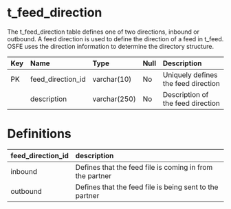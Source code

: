 # t\_feed\_direction #

The t\_feed\_direction table defines one of two directions, inbound or outbound.  A feed direction is used to define the direction of a feed in t\_feed. OSFE uses the direction information to determine the directory structure.

| **Key** | **Name** | **Type** | **Null** | **Description** |
|:--------|:---------|:---------|:---------|:----------------|
| PK      | feed\_direction\_id | varchar(10) | No       | Uniquely defines the feed direction |
|         | description | varchar(250) | No       | Description of the feed direction |


# Definitions #

| **feed\_direction\_id** | **description** |
|:------------------------|:----------------|
| inbound                 | Defines that the feed file is coming in from the partner |
| outbound                | Defines that the feed file is being sent to the partner |